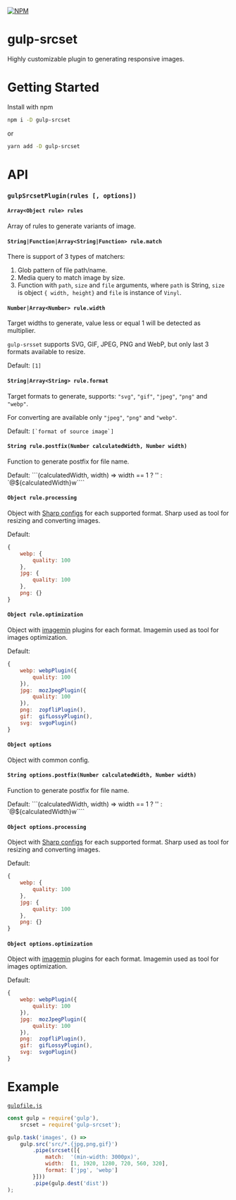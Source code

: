 [![NPM](https://nodei.co/npm/gulp-srcset.png?downloads=true&downloadRank=true&stars=true)](https://nodei.co/npm/gulp-srcset/)

# gulp-srcset

Highly customizable plugin to generating responsive images.

# Getting Started

Install with npm
```bash
npm i -D gulp-srcset
```
or
```bash
yarn add -D gulp-srcset
```

# API

### `gulpSrcsetPlugin(rules [, options])`

#### `Array<Object rule> rules`

Array of rules to generate variants of image.

#### `String|Function|Array<String|Function> rule.match`

There is support of 3 types of matchers:
1. Glob pattern of file path/name.
2. Media query to match image by size.
3. Function with `path`, `size` and `file` arguments, where `path` is String, `size` is object `{ width, height}` and `file` is instance of `Vinyl`.

#### `Number|Array<Number> rule.width`

Target widths to generate, value less or equal 1 will be detected as multiplier.

`gulp-srsset` supports SVG, GIF, JPEG, PNG and WebP, but only last 3 formats available to resize.

Default: `[1]`

#### `String|Array<String> rule.format`

Target formats to generate, supports: `"svg"`, `"gif"`, `"jpeg"`, `"png"` and `"webp"`.

For converting are available only `"jpeg"`, `"png"` and `"webp"`.

Default: ```[`format of source image`]```

#### `String rule.postfix(Number calculatedWidth, Number width)`

Function to generate postfix for file name.

Default: ```(calculatedWidth, width) => width == 1 ? '' : `@${calculatedWidth}w````

#### `Object rule.processing`

Object with [Sharp configs](http://sharp.readthedocs.io/en/stable/api-output/) for each supported format. Sharp used as tool for resizing and converting images.

Default:
```js
{
	webp: {
		quality: 100
	},
	jpg: {
		quality: 100
	},
	png: {}
}
```

#### `Object rule.optimization`

Object with [imagemin](https://www.npmjs.com/package/imagemin) plugins for each format. Imagemin used as tool for images optimization.

Default:
```js
{
	webp: webpPlugin({
		quality: 100
	}),
	jpg:  mozJpegPlugin({
		quality: 100
	}),
	png:  zopfliPlugin(),
	gif:  gifLossyPlugin(),
	svg:  svgoPlugin()
}
```

#### `Object options`

Object with common config.

#### `String options.postfix(Number calculatedWidth, Number width)`

Function to generate postfix for file name.

Default: ```(calculatedWidth, width) => width == 1 ? '' : `@${calculatedWidth}w````

#### `Object options.processing`

Object with [Sharp configs](http://sharp.readthedocs.io/en/stable/api-output/) for each supported format. Sharp used as tool for resizing and converting images.

Default:
```js
{
	webp: {
		quality: 100
	},
	jpg: {
		quality: 100
	},
	png: {}
}
```

#### `Object options.optimization`

Object with [imagemin](https://www.npmjs.com/package/imagemin) plugins for each format. Imagemin used as tool for images optimization.

Default:
```js
{
	webp: webpPlugin({
		quality: 100
	}),
	jpg:  mozJpegPlugin({
		quality: 100
	}),
	png:  zopfliPlugin(),
	gif:  gifLossyPlugin(),
	svg:  svgoPlugin()
}
```

# Example 
[`gulpfile.js`](https://github.com/TrigenSoftware/gulp-srcset/tree/master/example)
```js
const gulp = require('gulp'),
	srcset = require('gulp-srcset');

gulp.task('images', () =>
	gulp.src('src/*.{jpg,png,gif}')
		.pipe(srcset([{
			match:  '(min-width: 3000px)',
			width:  [1, 1920, 1280, 720, 560, 320],
			format: ['jpg', 'webp']
		}]))
		.pipe(gulp.dest('dist'))
);
```
